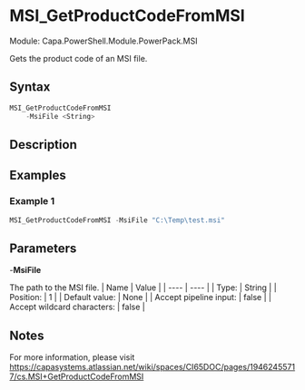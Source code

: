 # MSI_GetProductCodeFromMSI
Module: Capa.PowerShell.Module.PowerPack.MSI

Gets the product code of an MSI file.

## Syntax

```powershell
MSI_GetProductCodeFromMSI
	-MsiFile <String>
```

## Description



## Examples

### Example 1
```powershell
MSI_GetProductCodeFromMSI -MsiFile "C:\Temp\test.msi"
```
    

## Parameters

-**MsiFile**

The path to the MSI file.
| Name | Value |
| ---- | ---- |
| Type: | String |
| Position: | 1 | 
| Default value: | None | 
| Accept pipeline input: | false | 
| Accept wildcard characters: | false | 


## Notes

For more information, please visit https://capasystems.atlassian.net/wiki/spaces/CI65DOC/pages/19462455717/cs.MSI+GetProductCodeFromMSI
